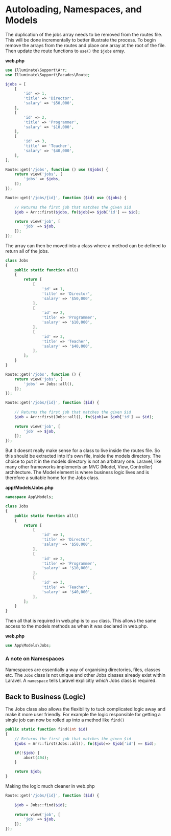 # Autoloading, Namespaces, and Models

The duplication of the jobs array needs to be removed from the routes file. This will be done incrementally to better illustrate the process. To begin remove the arrays from the routes and place one array at the root of the file. Then update the route functions to `use()` the `$jobs` array.

**web.php**
```php
use Illuminate\Support\Arr;
use Illuminate\Support\Facades\Route;

$jobs = [
    [
        'id' => 1,
        'title' => 'Director',
        'salary' => '$50,000',
    ],
    [   
        'id' => 2,
        'title' => 'Programmer',
        'salary' => '$10,000',
    ],
    [
        'id' => 3,
        'title' => 'Teacher',
        'salary' => '$40,000',
    ],
];

Route::get('/jobs', function () use ($jobs) {
    return view('jobs', [
        'jobs' => $jobs,
    ]);
});

Route::get('/jobs/{id}', function ($id) use ($jobs) {
    
    // Returns the first job that matches the given $id
    $job = Arr::first($jobs, fn($job)=> $job['id'] == $id);
    
    return view('job', [
        'job' => $job,
    ]);
});
```

The array can then be moved into a class where a method can be defined to return all of the jobs.

```php
class Jobs
{
    public static function all() 
    {
        return [
            [
                'id' => 1,
                'title' => 'Director',
                'salary' => '$50,000',
            ],
            [   
                'id' => 2,
                'title' => 'Programmer',
                'salary' => '$10,000',
            ],
            [
                'id' => 3,
                'title' => 'Teacher',
                'salary' => '$40,000',
            ],
        ];
    }
}

Route::get('/jobs', function () {
    return view('jobs', [
        'jobs' => Jobs::all(),
    ]);
});

Route::get('/jobs/{id}', function ($id) {
    
    // Returns the first job that matches the given $id
    $job = Arr::first(Jobs::all(), fn($job)=> $job['id'] == $id);
    
    return view('job', [
        'job' => $job,
    ]);
});

```

But it doesnt really make sense for a class to live inside the routes file. So this should be extracted into it's own file, inside the models directory. The choice to put it in the models directory is not an arbitrary one. Laravel, like many other frameworks implements an MVC (Model, View, Controller) architecture. The Model element is where business logic lives and is therefore a suitable home for the Jobs class.

**app/Models/Jobs.php**
```php
namespace App\Models;

class Jobs
{
    public static function all() 
    {
        return [
            [
                'id' => 1,
                'title' => 'Director',
                'salary' => '$50,000',
            ],
            [   
                'id' => 2,
                'title' => 'Programmer',
                'salary' => '$10,000',
            ],
            [
                'id' => 3,
                'title' => 'Teacher',
                'salary' => '$40,000',
            ],
        ];
    }
}
```

Then all that is required in web.php is to `use` class. This allows the same access to the models methods as when it was declared in web.php.

**web.php**
```php
use App\Models\Jobs;
```

### A note on Namespaces
Namespaces are essentially a way of organising directories, files, classes etc. The `Jobs` class is not unique and other Jobs classes already exist within Laravel. A `namespace` tells Laravel explicitly *which* Jobs class is required.

## Back to Business (Logic)
The Jobs class also allows the flexibility to tuck complicated logic away and make it more user friendly. For example the logic responsible for getting a single job can now be rolled up into a method like `find()`

```php
public static function find(int $id)
{
    // Returns the first job that matches the given $id
    $jobs = Arr::first(Jobs::all(), fn($job)=> $job['id'] == $id);

    if(!$job) {
        abort(404);
    }

    return $job;
}
```

Making the logic much cleaner in web.php
```php
Route::get('/jobs/{id}', function ($id) {
    
    $job = Jobs::find($id);
    
    return view('job', [
        'job' => $job,
    ]);
});
```